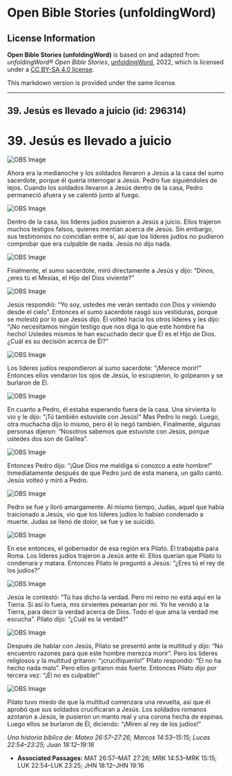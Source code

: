 # Open Bible Stories (unfoldingWord)

## License Information

**Open Bible Stories (unfoldingWord)** is based on and adapted from: _unfoldingWord® Open Bible Stories_, [unfoldingWord](https://unfoldingword.org/utw), 2022, which is licensed under a [CC BY-SA 4.0 license](https://creativecommons.org/licenses/by-sa/4.0/legalcode.en).

This markdown version is provided under the same license.



--------------------------------

## 39. Jesús es llevado a juicio (id: 296314)

39\. Jesús es llevado a juicio
==============================

![OBS Image](https://cdn.door43.org/obs/jpg/360px/obs-en-39-01.jpg)

Ahora era la medianoche y los soldados llevaron a Jesús a la casa del sumo sacerdote, porque él quería interrogar a Jesús. Pedro fue siguiéndoles de lejos. Cuando los soldados llevaron a Jesús dentro de la casa, Pedro permaneció afuera y se calentó junto al fuego.

![OBS Image](https://cdn.door43.org/obs/jpg/360px/obs-en-39-02.jpg)

Dentro de la casa, los líderes judíos pusieron a Jesús a juicio. Ellos trajeron muchos testigos falsos, quienes mentían acerca de Jesús. Sin embargo, sus testimonios no coincidían entre sí, así que los líderes judíos no pudieron comprobar que era culpable de nada. Jesús no dijo nada.

![OBS Image](https://cdn.door43.org/obs/jpg/360px/obs-en-39-03.jpg)

Finalmente, el sumo sacerdote, miró directamente a Jesús y dijo: “Dinos, ¿eres tú el Mesías, el Hijo del Dios viviente?”

![OBS Image](https://cdn.door43.org/obs/jpg/360px/obs-en-39-04.jpg)

Jesús respondió: “Yo soy, ustedes me verán sentado con Dios y viniendo desde el cielo”. Entonces el sumo sacerdote rasgó sus vestiduras, porque se molestó por lo que Jesús dijo. Él volteó hacia los otros líderes y les dijo: “¡No necesitamos ningún testigo que nos diga lo que este hombre ha hecho! Ustedes mismos le han escuchado decir que Él es el Hijo de Dios. ¿Cuál es su decisión acerca de Él?”

![OBS Image](https://cdn.door43.org/obs/jpg/360px/obs-en-39-05.jpg)

Los líderes judíos respondieron al sumo sacerdote: “¡Merece morir!” Entonces ellos vendaron los ojos de Jesús, lo escupieron, lo golpearon y se burlaron de Él.

![OBS Image](https://cdn.door43.org/obs/jpg/360px/obs-en-39-06.jpg)

En cuanto a Pedro, él estaba esperando fuera de la casa. Una sirvienta lo vio y le dijo: “¡Tú también estuviste con Jesús!” Mas Pedro lo negó. Luego, otra muchacha dijo lo mismo, pero él lo negó también. Finalmente, algunas personas dijeron: “Nosotros sabemos que estuviste con Jesús, porque ustedes dos son de Galilea”.

![OBS Image](https://cdn.door43.org/obs/jpg/360px/obs-en-39-07.jpg)

Entonces Pedro dijo: “¡Que Dios me maldiga si conozco a este hombre!” Inmediatamente después de que Pedro juró de esta manera, un gallo cantó. Jesús volteó y miró a Pedro.

![OBS Image](https://cdn.door43.org/obs/jpg/360px/obs-en-39-08.jpg)

Pedro se fue y lloró amargamente. Al mismo tiempo, Judas, aquel que había traicionado a Jesús, vio que los líderes judíos lo habían condenado a muerte. Judas se llenó de dolor, se fue y se suicidó.

![OBS Image](https://cdn.door43.org/obs/jpg/360px/obs-en-39-09.jpg)

En ese entonces, el gobernador de esa región era Pilato. Él trabajaba para Roma. Los líderes judíos trajeron a Jesús ante él. Ellos querían que Pilato lo condenara y matara. Entonces Pilato le preguntó a Jesús: “¿Eres tú el rey de los judíos?”

![OBS Image](https://cdn.door43.org/obs/jpg/360px/obs-en-39-10.jpg)

Jesús le contestó: “Tú has dicho la verdad. Pero mi reino no está aquí en la Tierra. Si así lo fuera, mis sirvientes pelearían por mí. Yo he venido a la Tierra, para decir la verdad acerca de Dios. Todo el que ama la verdad me escucha”. Pilato dijo: “¿Cuál es la verdad?”

![OBS Image](https://cdn.door43.org/obs/jpg/360px/obs-en-39-11.jpg)

Después de hablar con Jesús, Pilato se presentó ante la multitud y dijo: “No encuentro razones para que este hombre merezca morir”. Pero los líderes religiosos y la multitud gritaron: “¡crucifíquenlo!” Pilato respondió: “Él no ha hecho nada malo”. Pero ellos gritaron más fuerte. Entonces Pilato dijo por tercera vez: “¡Él no es culpable!”

![OBS Image](https://cdn.door43.org/obs/jpg/360px/obs-en-39-12.jpg)

Pilato tuvo miedo de que la multitud comenzara una revuelta, así que él aprobó que sus soldados crucificaran a Jesús. Los soldados romanos azotaron a Jesús, le pusieron un manto real y una corona hecha de espinas. Luego ellos se burlaron de Él, diciendo: “¡Miren al rey de los judíos!”

*Una historia bíblica de: Mateo 26:57–27:26; Marcos 14:53–15:15; Lucas 22:54–23:25; Juan 18:12–19:16*

* **Associated Passages:** MAT 26:57–MAT 27:26; MRK 14:53–MRK 15:15; LUK 22:54–LUK 23:25; JHN 18:12–JHN 19:16

